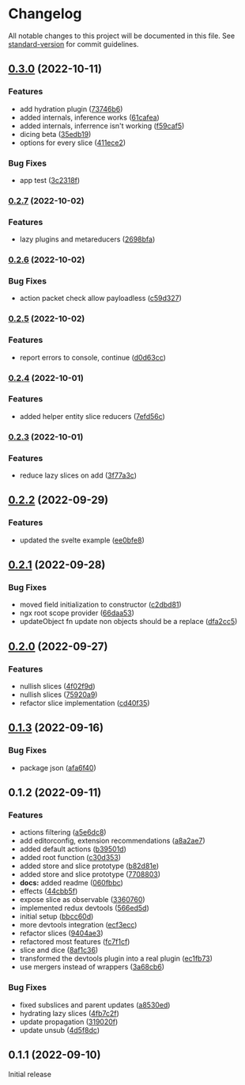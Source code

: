 # Changelog

All notable changes to this project will be documented in this file. See [standard-version](https://github.com/conventional-changelog/standard-version) for commit guidelines.

## [0.3.0](https://github.com/AlexAegis/tinyslice/compare/v0.2.7...v0.3.0) (2022-10-11)


### Features

* add hydration plugin ([73746b6](https://github.com/AlexAegis/tinyslice/commit/73746b6b0c81c38694595fb09309df983a00664c))
* added internals, inference works ([61cafea](https://github.com/AlexAegis/tinyslice/commit/61cafea94b174cdc342b09680d80f544e9700e3e))
* added internals, inferrence isn't working ([f59caf5](https://github.com/AlexAegis/tinyslice/commit/f59caf5cddebff2bed4cd4b66c4673dbf8e73b11))
* dicing beta ([35edb19](https://github.com/AlexAegis/tinyslice/commit/35edb1994e5c80075416f8b234e792171420a662))
* options for every slice ([411ece2](https://github.com/AlexAegis/tinyslice/commit/411ece231cfc1963df1d1c3d4fba64fd66f7f5d6))


### Bug Fixes

* app test ([3c2318f](https://github.com/AlexAegis/tinyslice/commit/3c2318f42740d9f159f9aed010fa68795f6ce641))

### [0.2.7](https://github.com/AlexAegis/tinyslice/compare/v0.2.6...v0.2.7) (2022-10-02)


### Features

* lazy plugins and metareducers ([2698bfa](https://github.com/AlexAegis/tinyslice/commit/2698bfa1b18c1b40babdfef6383bb1a3c143548e))

### [0.2.6](https://github.com/AlexAegis/tinyslice/compare/v0.2.5...v0.2.6) (2022-10-02)


### Bug Fixes

* action packet check allow payloadless ([c59d327](https://github.com/AlexAegis/tinyslice/commit/c59d327247f686d9776cd7d6d28fe00a1f6aac18))

### [0.2.5](https://github.com/AlexAegis/tinyslice/compare/v0.2.4...v0.2.5) (2022-10-02)


### Features

* report errors to console, continue ([d0d63cc](https://github.com/AlexAegis/tinyslice/commit/d0d63ccaf6248b68777ec9fd9e1fc13cca654fd1))

### [0.2.4](https://github.com/AlexAegis/tinyslice/compare/v0.2.3...v0.2.4) (2022-10-01)


### Features

* added helper entity slice reducers ([7efd56c](https://github.com/AlexAegis/tinyslice/commit/7efd56cd3190a2d97f752bc1c4c088cb77b85197))

### [0.2.3](https://github.com/AlexAegis/tinyslice/compare/v0.2.2...v0.2.3) (2022-10-01)


### Features

* reduce lazy slices on add ([3f77a3c](https://github.com/AlexAegis/tinyslice/commit/3f77a3cd08a487ca6107349d1901e16e48f2a6d1))

## [0.2.2](https://github.com/AlexAegis/tinyslice/compare/v0.2.1...v0.2.2) (2022-09-29)

### Features

* updated the svelte example ([ee0bfe8](https://github.com/AlexAegis/tinyslice/commit/ee0bfe8025fd8e5c2e49a45fe063c00b10990f64))

## [0.2.1](https://github.com/AlexAegis/tinyslice/compare/v0.2.0...v0.2.1) (2022-09-28)

### Bug Fixes

* moved field initialization to constructor ([c2dbd81](https://github.com/AlexAegis/tinyslice/commit/c2dbd818a22874110e00ca351678d5ff14e8f8c6))
* ngx root scope provider ([66daa53](https://github.com/AlexAegis/tinyslice/commit/66daa53f404e1abb836b657394d0336eadd3f933))
* updateObject fn update non objects should be a replace ([dfa2cc5](https://github.com/AlexAegis/tinyslice/commit/dfa2cc5c9addc4c3abb6bee4bb6a202810cbdfcc))

## [0.2.0](https://github.com/AlexAegis/tinyslice/compare/v0.1.3...v0.2.0) (2022-09-27)

### Features

* nullish slices ([4f02f9d](https://github.com/AlexAegis/tinyslice/commit/4f02f9d1982c91c7a9c34947c2018c1d59de9ee6))
* nullish slices ([75920a9](https://github.com/AlexAegis/tinyslice/commit/75920a987ee4a10a0330d7ebc49d00c17be43b9d))
* refactor slice implementation ([cd40f35](https://github.com/AlexAegis/tinyslice/commit/cd40f35dad6bbcb66b092ed2ccc2688d335d204f))

## [0.1.3](https://github.com/AlexAegis/tinyslice/compare/v0.1.2...v0.1.3) (2022-09-16)

### Bug Fixes

* package json ([afa6f40](https://github.com/AlexAegis/tinyslice/commit/afa6f40c89c6e258879a690fdf20226456f5a14e))

## 0.1.2 (2022-09-11)

### Features

* actions filtering ([a5e6dc8](https://github.com/AlexAegis/tinyslice/commit/a5e6dc81ca0e322d05e1a10a91f9aa723857369c))
* add editorconfig, extension recommendations ([a8a2ae7](https://github.com/AlexAegis/tinyslice/commit/a8a2ae7d676d712b496bc3c82d1f75f12a8b7efb))
* added default actions ([b39501d](https://github.com/AlexAegis/tinyslice/commit/b39501d0c6364b15a064e3aeb7caade1443905ff))
* added root function ([c30d353](https://github.com/AlexAegis/tinyslice/commit/c30d3536267fadf2545b3244bd433000dfeb537d))
* added store and slice prototype ([b82d81e](https://github.com/AlexAegis/tinyslice/commit/b82d81eb03c0c2ff986e834cc1fbc8a3962dd7ec))
* added store and slice prototype ([7708803](https://github.com/AlexAegis/tinyslice/commit/7708803a2e4eee2bca6db53ce6bfdcf9cef14956))
* **docs:** added readme ([060fbbc](https://github.com/AlexAegis/tinyslice/commit/060fbbc5cd9de614ef5c66498d32040a2e399ab7))
* effects ([44cbb5f](https://github.com/AlexAegis/tinyslice/commit/44cbb5f3b52583aab184593f7f709fb1c75bfaa6))
* expose slice as observable ([3360760](https://github.com/AlexAegis/tinyslice/commit/336076009d25cdf69e4e5628dd3d6d01b764b4ba))
* implemented redux devtools ([566ed5d](https://github.com/AlexAegis/tinyslice/commit/566ed5de75f5b84c7ba395866e761271bb8533b3))
* initial setup ([bbcc60d](https://github.com/AlexAegis/tinyslice/commit/bbcc60d347383673d76625846acf2987ca60a234))
* more devtools integration ([ecf3ecc](https://github.com/AlexAegis/tinyslice/commit/ecf3ecc69bc566bcd2382b0a927cdee81535cd79))
* refactor slices ([9404ae3](https://github.com/AlexAegis/tinyslice/commit/9404ae3edaad14166a7ae7b3f12f47cca234cf40))
* refactored most features ([fc7f1cf](https://github.com/AlexAegis/tinyslice/commit/fc7f1cfc116e5b449380171245779f5b8295e26f))
* slice and dice ([8af1c36](https://github.com/AlexAegis/tinyslice/commit/8af1c364a42dd3e41b8f366b48d83254b6c4b861))
* transformed the devtools plugin into a real plugin ([ec1fb73](https://github.com/AlexAegis/tinyslice/commit/ec1fb737659693c458a7db906d722351854e46be))
* use mergers instead of wrappers ([3a68cb6](https://github.com/AlexAegis/tinyslice/commit/3a68cb647de014d99b9de9b001081c703bd4ca16))

### Bug Fixes

* fixed subslices and parent updates ([a8530ed](https://github.com/AlexAegis/tinyslice/commit/a8530ed8226b01b6931400c5ff089efc3cf8f9a2))
* hydrating lazy slices ([4fb7c2f](https://github.com/AlexAegis/tinyslice/commit/4fb7c2f3da1bc40305618fb13c8f855d092d1d88))
* update propagation ([319020f](https://github.com/AlexAegis/tinyslice/commit/319020fd8c84de8c8922a86a48f6a0a46efafcd3))
* update unsub ([4d5f8dc](https://github.com/AlexAegis/tinyslice/commit/4d5f8dcdb9562c62b994d48a665fa56aafebff4c))

## 0.1.1 (2022-09-10)

Initial release

